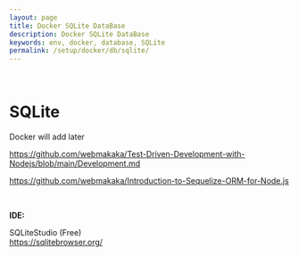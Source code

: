 ```yaml
---
layout: page
title: Docker SQLite DataBase
description: Docker SQLite DataBase
keywords: env, docker, database, SQLite
permalink: /setup/docker/db/sqlite/
---
```


<br/>

# SQLite

<!--
См. на gitops.ru
-->

Docker will add later

https://github.com/webmakaka/Test-Driven-Development-with-Nodejs/blob/main/Development.md

https://github.com/webmakaka/Introduction-to-Sequelize-ORM-for-Node.js

<br/>

**IDE:**

SQLiteStudio (Free)  
https://sqlitebrowser.org/
